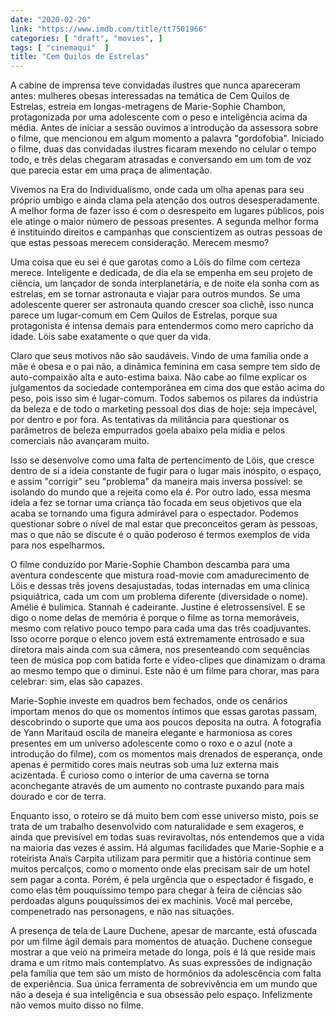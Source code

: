 ```yaml
---
date: "2020-02-20"
link: "https://www.imdb.com/title/tt7501966"
categories: [ "draft", "movies", ]
tags: [ "cinemaqui"  ]
title: "Cem Quilos de Estrelas"
---
```

A cabine de imprensa teve convidadas ilustres que nunca apareceram antes: mulheres obesas interessadas na temática de Cem Quilos de Estrelas, estreia em longas-metragens de Marie-Sophie Chambon, protagonizada por uma adolescente com o peso e inteligência acima da média. Antes de iniciar a sessão ouvimos a introdução da assessora sobre o filme, que mencionou em algum momento a palavra "gordofobia". Iniciado o filme, duas das convidadas ilustres ficaram mexendo no celular o tempo todo, e três delas chegaram atrasadas e conversando em um tom de voz que parecia estar em uma praça de alimentação.

Vivemos na Era do Individualismo, onde cada um olha apenas para seu próprio umbigo e ainda clama pela atenção dos outros desesperadamente. A melhor forma de fazer isso é com o desrespeito em lugares públicos, pois ele atinge o maior número de pessoas presentes. A segunda melhor forma é instituindo direitos e campanhas que conscientizem as outras pessoas de que estas pessoas merecem consideração. Merecem mesmo?

Uma coisa que eu sei é que garotas como a Löis do filme com certeza merece. Inteligente e dedicada, de dia ela se empenha em seu projeto de ciência, um lançador de sonda interplanetária, e de noite ela sonha com as estrelas, em se tornar astronauta e viajar para outros mundos. Se uma adolescente querer ser astronauta quando crescer soa clichê, isso nunca parece um lugar-comum em Cem Quilos de Estrelas, porque sua protagonista é intensa demais para entendermos como mero capricho da idade. Löis sabe exatamente o que quer da vida.

Claro que seus motivos não são saudáveis. Vindo de uma família onde a mãe é obesa e o pai não, a dinâmica feminina em casa sempre tem sido de auto-compaixão alta e auto-estima baixa. Não cabe ao filme explicar os julgamentos da sociedade contemporânea em cima dos que estão acima do peso, pois isso sim é lugar-comum. Todos sabemos os pilares da indústria da beleza e de todo o marketing pessoal dos dias de hoje: seja impecável, por dentro e por fora. As tentativas da militância para questionar os parâmetros de beleza empurrados goela abaixo pela mídia e pelos comerciais não avançaram muito.

Isso se desenvolve como uma falta de pertencimento de Löis, que cresce dentro de si a ideia constante de fugir para o lugar mais inóspito, o espaço, e assim "corrigir" seu "problema" da maneira mais inversa possível: se isolando do mundo que a rejeita como ela é. Por outro lado, essa mesma ideia a fez se tornar uma criança tão focada em seus objetivos que ela acaba se tornando uma figura admirável para o espectador. Podemos questionar sobre o nível de mal estar que preconceitos geram às pessoas, mas o que não se discute é o quão poderoso é termos exemplos de vida para nos espelharmos.

O filme conduzido por Marie-Sophie Chambon descamba para uma aventura condescente que mistura road-movie com amadurecimento de Löis e dessas três jovens desajustadas, todas internadas em uma clínica psiquiátrica, cada um com um problema diferente (diversidade o nome). Amélie é bulímica. Stannah é cadeirante. Justine é eletrossensível. E se digo o nome delas de memória é porque o filme as torna memoráveis, mesmo com relativo pouco tempo para cada uma das três coadjuvantes. Isso ocorre porque o elenco jovem está extremamente entrosado e sua diretora mais ainda com sua câmera, nos presenteando com sequências teen de música pop com batida forte e video-clipes que dinamizam o drama ao mesmo tempo que o diminui. Este não é um filme para chorar, mas para celebrar: sim, elas são capazes.

Marie-Sophie investe em quadros bem fechados, onde os cenários importam menos do que os momentos íntimos que essas garotas passam, descobrindo o suporte que uma aos poucos deposita na outra. A fotografia de Yann Maritaud oscila de maneira elegante e harmoniosa as cores presentes em um universo adolescente como o roxo e o azul (note a introdução do filme), com os momentos mais drenados de esperança, onde apenas é permitido cores mais neutras sob uma luz externa mais acizentada. É curioso como o interior de uma caverna se torna aconchegante através de um aumento no contraste puxando para mais dourado e cor de terra.

Enquanto isso, o roteiro se dá muito bem com esse universo misto, pois se trata de um trabalho desenvolvido com naturalidade e sem exageros, e ainda que previsível em todas suas reviravoltas, nós entendemos que a vida na maioria das vezes é assim. Há algumas facilidades que Marie-Sophie e a roteirista Anaïs Carpita utilizam para permitir que a história continue sem muitos percalços, como o momento onde elas precisam sair de um hotel sem pagar a conta. Porém, é pela urgência que o espectador é fisgado, e como elas têm pouquíssimo tempo para chegar à feira de ciências são perdoadas alguns pouquíssimos dei ex machinis. Você mal percebe, compenetrado nas personagens, e não nas situações.

A presença de tela de Laure Duchene, apesar de marcante, está ofuscada por um filme ágil demais para momentos de atuação. Duchene consegue mostrar a que veio na primeira metade do longa, pois é lá que reside mais drama e um ritmo mais contemplatvo. As suas expressões de indignação pela família que tem são um misto de hormônios da adolescência com falta de experiência. Sua única ferramenta de sobrevivência em um mundo que não a deseja é sua inteligência e sua obsessão pelo espaço. Infelizmente não vemos muito disso no filme.
